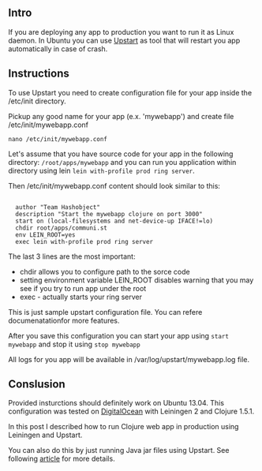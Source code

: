 <!--
name: Upstart configuration for Clojure apps
description: Short guide how to create upstart configuration for Clojure app using Leiningen
author: Anton Podviaznikov
author_email: anton@hashobject.com
author_url: http://hashobject.com/team/anton
author_github: podviaznikov
author_twitter: podviaznikov
author_avatar: /images/anton-avatar.png
location: Quito, Ecuador
date_created: 2013-09-01
date_modified: 2013-09-01
date_published: 2013-09-01
headline:
in_language: en
keywords: clojure, upstart, ubuntu, leiningen
discussion_url: https://github.com/hashobject/blog.hashobject.com/issues/8
canonical_url: http://blog.hashobject.com/upstart-configuration-for-clojure-apps
-->
## Intro

If you are deploying any app to production you want to run it as Linux daemon.
In Ubuntu you can use [Upstart](http://upstart.ubuntu.com/) as tool that will restart
you app automatically in case of crash.


## Instructions

To use Upstart you need to create configuration file for your app inside the /etc/init directory.

Pickup any good name for your app (e.x. 'mywebapp') and create file /etc/init/mywebapp.conf

`nano /etc/init/mywebapp.conf`

Let's assume that you have source code for your app in the following directory:
`/root/apps/mywebapp` and you can run you application within directory using lein
`lein with-profile prod ring server`.

Then /etc/init/mywebapp.conf content should look similar to this:

```shell

  author "Team Hashobject"
  description "Start the mywebapp clojure on port 3000"
  start on (local-filesystems and net-device-up IFACE!=lo)
  chdir root/apps/communi.st
  env LEIN_ROOT=yes
  exec lein with-profile prod ring server

```

The last 3 lines are the most important:

  * chdir allows you to configure path to the sorce code
  * setting environment variable LEIN_ROOT disables warning that you may see if you try to run app under the root
  * exec - actually starts your ring server


This is just sample upstart configuration file. You can refere documenatationfor more features.


After you save this configuration you can start your app using `start mywebapp`
and stop it using `stop mywebapp`


All logs for you app will be available in /var/log/upstart/mywebapp.log file.


## Conslusion

Provided insturctions should definitely work on Ubuntu 13.04. This configuration was tested
on [DigitalOcean](http://digitalocean.com) with Leiningen 2 and Clojure 1.5.1.

In this post I described how to run Clojure web app in production using Leiningen and Upstart.

You can also do this by just running Java jar files using Upstart. See following
[article](https://theholyjava.wordpress.com/2013/07/27/running-a-leiningenring-webapp-as-a-daemon-via-upstart-ubuntu) for more details.
